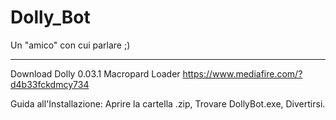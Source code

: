 Dolly_Bot
=========

Un "amico" con cui parlare ;)
____________________________

Download Dolly 0.03.1 Macropard Loader
https://www.mediafire.com/?d4b33fckdmcy734

Guida all'Installazione:
Aprire la cartella .zip, Trovare DollyBot.exe, Divertirsi.

